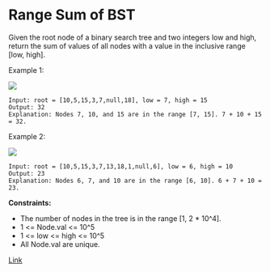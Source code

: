 # Range Sum of BST

Given the root node of a binary search tree and two integers low and high, return the sum of values of all nodes with a
value in the inclusive range [low, high].

Example 1:

![](https://assets.leetcode.com/uploads/2020/11/05/bst1.jpg)

```
Input: root = [10,5,15,3,7,null,18], low = 7, high = 15
Output: 32
Explanation: Nodes 7, 10, and 15 are in the range [7, 15]. 7 + 10 + 15 = 32.
```

Example 2:

![](https://assets.leetcode.com/uploads/2020/11/05/bst2.jpg)

```
Input: root = [10,5,15,3,7,13,18,1,null,6], low = 6, high = 10
Output: 23
Explanation: Nodes 6, 7, and 10 are in the range [6, 10]. 6 + 7 + 10 = 23.
```

**Constraints:**

- The number of nodes in the tree is in the range [1, 2 * 10^4].
- 1 <= Node.val <= 10^5
- 1 <= low <= high <= 10^5
- All Node.val are unique.

[Link](https://leetcode.com/problems/range-sum-of-bst/)